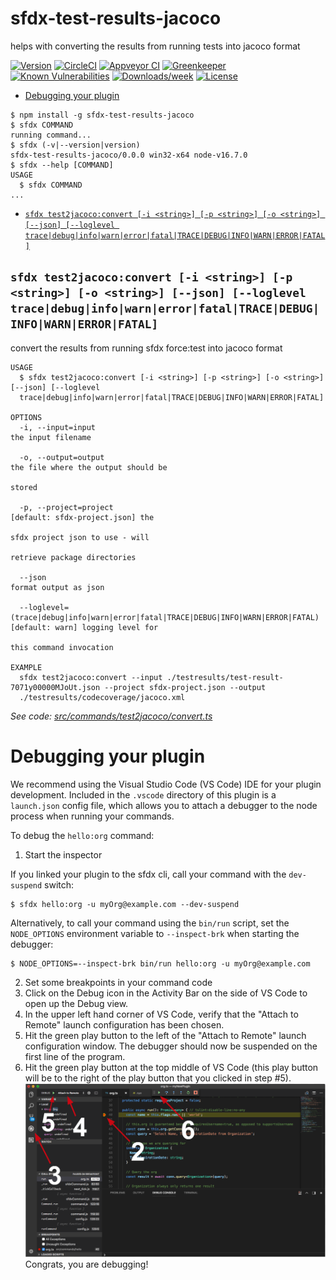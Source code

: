 sfdx-test-results-jacoco
========================

helps with converting the results from running tests into jacoco format

[![Version](https://img.shields.io/npm/v/sfdx-test-results-jacoco.svg)](https://npmjs.org/package/sfdx-test-results-jacoco)
[![CircleCI](https://circleci.com/gh/https://github.com/phil-apexology/sfdx-test-results-jacoco/sfdx-test-results-jacoco/tree/master.svg?style=shield)](https://circleci.com/gh/https://github.com/phil-apexology/sfdx-test-results-jacoco/sfdx-test-results-jacoco/tree/master)
[![Appveyor CI](https://ci.appveyor.com/api/projects/status/github/https://github.com/phil-apexology/sfdx-test-results-jacoco/sfdx-test-results-jacoco?branch=master&svg=true)](https://ci.appveyor.com/project/heroku/sfdx-test-results-jacoco/branch/master)
[![Greenkeeper](https://badges.greenkeeper.io/https://github.com/phil-apexology/sfdx-test-results-jacoco/sfdx-test-results-jacoco.svg)](https://greenkeeper.io/)
[![Known Vulnerabilities](https://snyk.io/test/github/https://github.com/phil-apexology/sfdx-test-results-jacoco/sfdx-test-results-jacoco/badge.svg)](https://snyk.io/test/github/https://github.com/phil-apexology/sfdx-test-results-jacoco/sfdx-test-results-jacoco)
[![Downloads/week](https://img.shields.io/npm/dw/sfdx-test-results-jacoco.svg)](https://npmjs.org/package/sfdx-test-results-jacoco)
[![License](https://img.shields.io/npm/l/sfdx-test-results-jacoco.svg)](https://github.com/https://github.com/phil-apexology/sfdx-test-results-jacoco/sfdx-test-results-jacoco/blob/master/package.json)

<!-- toc -->
* [Debugging your plugin](#debugging-your-plugin)
<!-- tocstop -->
<!-- install -->
<!-- usage -->
```sh-session
$ npm install -g sfdx-test-results-jacoco
$ sfdx COMMAND
running command...
$ sfdx (-v|--version|version)
sfdx-test-results-jacoco/0.0.0 win32-x64 node-v16.7.0
$ sfdx --help [COMMAND]
USAGE
  $ sfdx COMMAND
...
```
<!-- usagestop -->
<!-- commands -->
* [`sfdx test2jacoco:convert [-i <string>] [-p <string>] [-o <string>] [--json] [--loglevel trace|debug|info|warn|error|fatal|TRACE|DEBUG|INFO|WARN|ERROR|FATAL]`](#sfdx-test2jacococonvert--i-string--p-string--o-string---json---loglevel-tracedebuginfowarnerrorfataltracedebuginfowarnerrorfatal)

## `sfdx test2jacoco:convert [-i <string>] [-p <string>] [-o <string>] [--json] [--loglevel trace|debug|info|warn|error|fatal|TRACE|DEBUG|INFO|WARN|ERROR|FATAL]`

convert the results from running sfdx force:test into jacoco format

```
USAGE
  $ sfdx test2jacoco:convert [-i <string>] [-p <string>] [-o <string>] [--json] [--loglevel 
  trace|debug|info|warn|error|fatal|TRACE|DEBUG|INFO|WARN|ERROR|FATAL]

OPTIONS
  -i, --input=input                                                                 the input filename

  -o, --output=output                                                               the file where the output should be
                                                                                    stored

  -p, --project=project                                                             [default: sfdx-project.json] the
                                                                                    sfdx project json to use - will
                                                                                    retrieve package directories

  --json                                                                            format output as json

  --loglevel=(trace|debug|info|warn|error|fatal|TRACE|DEBUG|INFO|WARN|ERROR|FATAL)  [default: warn] logging level for
                                                                                    this command invocation

EXAMPLE
  sfdx test2jacoco:convert --input ./testresults/test-result-7071y00000MJoUt.json --project sfdx-project.json --output 
  ./testresults/codecoverage/jacoco.xml
```

_See code: [src/commands/test2jacoco/convert.ts](https://github.com/phil-apexology/sfdx-test-results-jacoco/sfdx-test-results-jacoco/blob/v0.0.0/src/commands/test2jacoco/convert.ts)_
<!-- commandsstop -->
<!-- debugging-your-plugin -->
# Debugging your plugin
We recommend using the Visual Studio Code (VS Code) IDE for your plugin development. Included in the `.vscode` directory of this plugin is a `launch.json` config file, which allows you to attach a debugger to the node process when running your commands.

To debug the `hello:org` command: 
1. Start the inspector
  
If you linked your plugin to the sfdx cli, call your command with the `dev-suspend` switch: 
```sh-session
$ sfdx hello:org -u myOrg@example.com --dev-suspend
```
  
Alternatively, to call your command using the `bin/run` script, set the `NODE_OPTIONS` environment variable to `--inspect-brk` when starting the debugger:
```sh-session
$ NODE_OPTIONS=--inspect-brk bin/run hello:org -u myOrg@example.com
```

2. Set some breakpoints in your command code
3. Click on the Debug icon in the Activity Bar on the side of VS Code to open up the Debug view.
4. In the upper left hand corner of VS Code, verify that the "Attach to Remote" launch configuration has been chosen.
5. Hit the green play button to the left of the "Attach to Remote" launch configuration window. The debugger should now be suspended on the first line of the program. 
6. Hit the green play button at the top middle of VS Code (this play button will be to the right of the play button that you clicked in step #5).
<br><img src=".images/vscodeScreenshot.png" width="480" height="278"><br>
Congrats, you are debugging!
